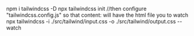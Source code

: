 npm i tailwindcss -D 
npx tailwindcss init
//then configure "tailwindcss.config.js" so that content: will have the html file you to watch
npx tailwindcss -i ./src/tailwind/input.css -o ./src/tailwind/output.css --watch